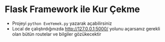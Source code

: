 # Flask Framework ile Kur Çekme
* Projeyi `python EveYemek.py` yazarak açabilirsiniz
* Local de çalıştırdığınızda http://127.0.0.1:5000/ yolunu açarsanız gerekli olan bütün routelar ve bilgiler gözükecektir
